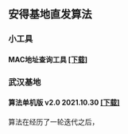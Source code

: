 ## 安得基地直发算法
### 小工具
#### MAC地址查询工具 [[下载]](./MAC地址查询工具.zip)
### 武汉基地
#### 算法单机版 v2.0 2021.10.30 [[下载]](./annto/wuhan/v2)
算法在经历了一轮迭代之后，
